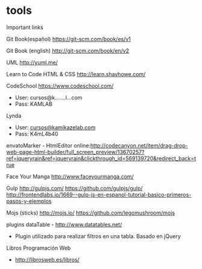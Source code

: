 # tools

 Important links
 

Git Book(español) https://git-scm.com/book/es/v1

Git Book (english) http://git-scm.com/book/en/v2

UML http://yuml.me/

Learn to Code HTML & CSS http://learn.shayhowe.com/

CodeSchool https://www.codeschool.com/
 * User: cursos@k.......l...com
 * Pass: KAMLAB

Lynda

 * User: cursos@kamikazelab.com
 * Pass: K4mL4b40

envatoMarker - HtmlEditor online:http://codecanyon.net/item/drag-drop-web-page-html-builder/full_screen_preview/13670257?ref=jqueryrain&ref=jqueryrain&clickthrough_id=569139720&redirect_back=true

Face Your Manga
 http://www.faceyourmanga.com/

Gulp
 http://gulpjs.com/
 https://github.com/gulpjs/gulp/
 http://frontendlabs.io/1669--gulp-js-en-espanol-tutorial-basico-primeros-pasos-y-ejemplos
 
Mojs (sticks)
 http://mojs.io/
 https://github.com/legomushroom/mojs

plugins
 dataTable - http://www.datatables.net/ 
  - Plugin utilizado para realizar filtros en una tabla. Basado en jQuery

Libros Programación Web
 - http://librosweb.es/libros/
